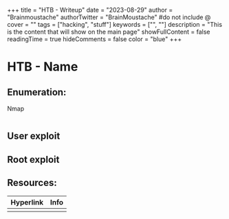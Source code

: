 +++
title = "HTB - Writeup"
date = "2023-08-29"
author = "Brainmoustache"
authorTwitter = "BrainMoustache" #do not include @
cover = ""
tags = ["hacking", "stuff"]
keywords = ["", ""]
description = "This is the content that will show on the main page"
showFullContent = false
readingTime = true
hideComments = false
color = "blue"
+++

# HTB - Name
## Enumeration:
Nmap
```bash
```

## User exploit

## Root exploit

## Resources:

| Hyperlink | Info |
| --------- | ---- |
|           |      |

